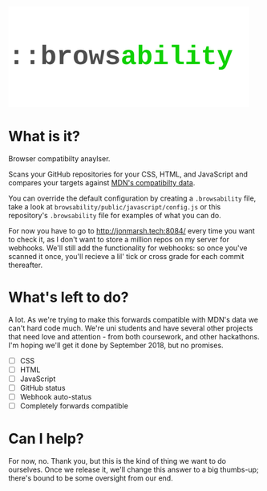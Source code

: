 [![Logo](design/logo-banner.svg)](http://www.jonmarsh.tech:8084)

# What is it?

Browser compatibilty anaylser. 

Scans your GitHub repositories for your CSS, HTML, and JavaScript and compares your targets against [MDN's compatibilty data](https://github.com/mdn/browser-compat-data). 

You can override the default configuration by creating a `.browsability` file, take a look at `browsability/public/javascript/config.js` or this repository's `.browsability` file for examples of what you can do.

For now you have to go to http://jonmarsh.tech:8084/ every time you want to check it, as I don't want to store a million repos on my server for webhooks. We'll still add the functionality for webhooks: so once you've scanned it once, you'll recieve a lil' tick or cross grade for each commit thereafter.

# What's left to do?
A lot. As we're trying to make this forwards compatible with MDN's data we can't hard code much. We're uni students and have several other projects that need love and attention - from both coursework, and other hackathons. I'm hoping we'll get it done by September 2018, but no promises.

- [ ] CSS
- [ ] HTML
- [ ] JavaScript
- [ ] GitHub status
- [ ] Webhook auto-status
- [ ] Completely forwards compatible

# Can I help?
For now, no. Thank you, but this is the kind of thing we want to do ourselves. Once we release it, we'll change this answer to a big thumbs-up; there's bound to be some oversight from our end.
